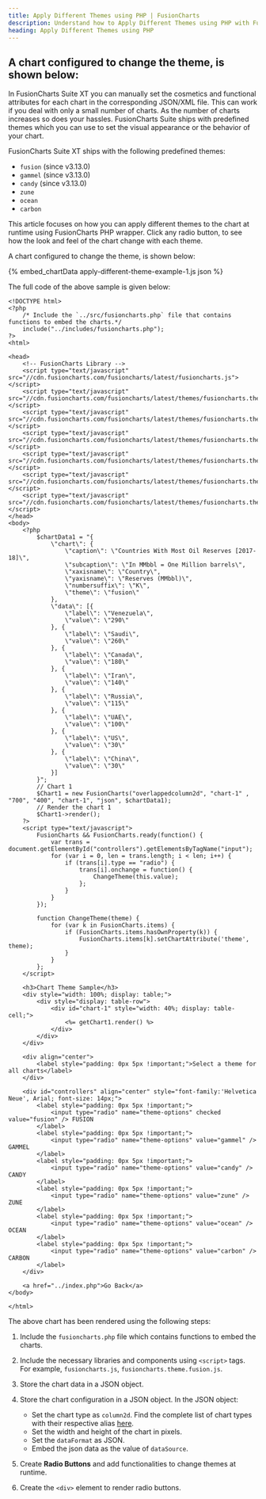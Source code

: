 ```yaml
---
title: Apply Different Themes using PHP | FusionCharts
description: Understand how to Apply Different Themes using PHP with FusionCharts. Efficiently enhance flexibility & visual appeal in your web applications.
heading: Apply Different Themes using PHP
---
```


## A chart configured to change the theme, is shown below:

In FusionCharts Suite XT you can manually set the cosmetics and functional attributes for each chart in the corresponding JSON/XML file. This can work if you deal with only a small number of charts. As the number of charts increases so does your hassles. FusionCharts Suite ships with predefined themes which you can use to set the visual appearance or the behavior of your chart.

FusionCharts Suite XT ships with the following predefined themes:

* `fusion` (since v3.13.0)
* `gammel` (since v3.13.0)
* `candy` (since v3.13.0)
* `zune`
* `ocean`
* `carbon`

This article focuses on how you can apply different themes to the chart at runtime using FusionCharts PHP wrapper. Click any radio button, to see how the look and feel of the chart change with each theme.

A chart configured to change the theme, is shown below:

{% embed_chartData apply-different-theme-example-1.js json %}

The full code of the above sample is given below:

```
<!DOCTYPE html>
<?php
    /* Include the `../src/fusioncharts.php` file that contains functions to embed the charts.*/
    include("../includes/fusioncharts.php");
?>
<html>

<head>
    <!-- FusionCharts Library -->
    <script type="text/javascript" src="//cdn.fusioncharts.com/fusioncharts/latest/fusioncharts.js"></script>
    <script type="text/javascript" src="//cdn.fusioncharts.com/fusioncharts/latest/themes/fusioncharts.theme.fusion.js"></script>
    <script type="text/javascript" src="//cdn.fusioncharts.com/fusioncharts/latest/themes/fusioncharts.theme.gammel.js"></script>
    <script type="text/javascript" src="//cdn.fusioncharts.com/fusioncharts/latest/themes/fusioncharts.theme.candy.js"></script>
    <script type="text/javascript" src="//cdn.fusioncharts.com/fusioncharts/latest/themes/fusioncharts.theme.zune.js"></script>
    <script type="text/javascript" src="//cdn.fusioncharts.com/fusioncharts/latest/themes/fusioncharts.theme.ocean.js"></script>
    <script type="text/javascript" src="//cdn.fusioncharts.com/fusioncharts/latest/themes/fusioncharts.theme.carbon.js"></script>
</head>
<body>
    <?php
        $chartData1 = "{
            \"chart\": {  
                \"caption\": \"Countries With Most Oil Reserves [2017-18]\",
                \"subcaption\": \"In MMbbl = One Million barrels\",
                \"xaxisname\": \"Country\",
                \"yaxisname\": \"Reserves (MMbbl)\",
                \"numbersuffix\": \"K\",
                \"theme\": \"fusion\"
            },
            \"data\": [{
                \"label\": \"Venezuela\",
                \"value\": \"290\"
            }, {
                \"label\": \"Saudi\",
                \"value\": \"260\"
            }, {
                \"label\": \"Canada\",
                \"value\": \"180\"
            }, {
                \"label\": \"Iran\",
                \"value\": \"140\"
            }, {
                \"label\": \"Russia\",
                \"value\": \"115\"
            }, {
                \"label\": \"UAE\",
                \"value\": \"100\"
            }, {
                \"label\": \"US\",
                \"value\": \"30\"
            }, {
                \"label\": \"China\",
                \"value\": \"30\"
            }]
        }";
        // Chart 1
        $Chart1 = new FusionCharts("overlappedcolumn2d", "chart-1" , "700", "400", "chart-1", "json", $chartData1);
        // Render the chart 1
        $Chart1->render();
    ?>
    <script type="text/javascript">
        FusionCharts && FusionCharts.ready(function() {
            var trans = document.getElementById("controllers").getElementsByTagName("input");
            for (var i = 0, len = trans.length; i < len; i++) {
                if (trans[i].type == "radio") {
                    trans[i].onchange = function() {
                        ChangeTheme(this.value);
                    };
                }
            }
        });

        function ChangeTheme(theme) {
            for (var k in FusionCharts.items) {
                if (FusionCharts.items.hasOwnProperty(k)) {
                    FusionCharts.items[k].setChartAttribute('theme', theme);
                }
            }
        };
    </script>

    <h3>Chart Theme Sample</h3>
    <div style="width: 100%; display: table;">
        <div style="display: table-row">
            <div id="chart-1" style="width: 40%; display: table-cell;">
                <%= getChart1.render() %>
            </div>
        </div>
    </div>

    <div align="center">
        <label style="padding: 0px 5px !important;">Select a theme for all charts</label>
    </div>
    
    <div id="controllers" align="center" style="font-family:'Helvetica Neue', Arial; font-size: 14px;">
        <label style="padding: 0px 5px !important;">
            <input type="radio" name="theme-options" checked value="fusion" /> FUSION
        </label>
        <label style="padding: 0px 5px !important;">
            <input type="radio" name="theme-options" value="gammel" /> GAMMEL
        </label>
        <label style="padding: 0px 5px !important;">
            <input type="radio" name="theme-options" value="candy" /> CANDY
        </label>
        <label style="padding: 0px 5px !important;">
            <input type="radio" name="theme-options" value="zune" /> ZUNE
        </label>
        <label style="padding: 0px 5px !important;">
            <input type="radio" name="theme-options" value="ocean" /> OCEAN
        </label>
        <label style="padding: 0px 5px !important;">
            <input type="radio" name="theme-options" value="carbon" /> CARBON
        </label>
    </div>
    
    <a href="../index.php">Go Back</a>
</body>

</html>
```

The above chart has been rendered using the following steps:

1. Include the `fusioncharts.php` file which contains functions to embed the charts.

2. Include the necessary libraries and components using `<script>` tags. For example, `fusioncharts.js`, `fusioncharts.theme.fusion.js`.

3. Store the chart data in a JSON object.

4. Store the chart configuration in a JSON object. In the JSON object:
    * Set the chart type as `column2d`. Find the complete list of chart types with their respective alias [here](https://www.fusioncharts.com/dev/chart-guide/list-of-charts).
    * Set the width and height of the chart in pixels. 
    * Set the `dataFormat` as JSON.
    * Embed the json data as the value of `dataSource`.

5. Create **Radio Buttons** and add functionalities to change themes at runtime.

6. Create the `<div>` element to render radio buttons.
